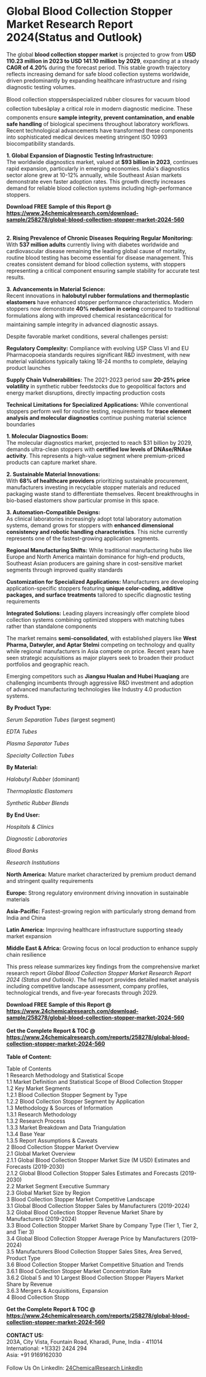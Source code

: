 <h1>Global Blood Collection Stopper Market Research Report 2024(Status and Outlook)</h1><p>The global <strong>blood collection stopper market</strong> is projected to grow from <strong>USD 110.23 million in 2023 to USD 141.10 million by 2029</strong>, expanding at a steady <strong>CAGR of 4.20%</strong> during the forecast period. This stable growth trajectory reflects increasing demand for safe blood collection systems worldwide, driven predominantly by expanding healthcare infrastructure and rising diagnostic testing volumes.</p><p>Blood collection stoppersâspecialized rubber closures for vacuum blood collection tubesâplay a critical role in modern diagnostic medicine. These components ensure <strong>sample integrity, prevent contamination, and enable safe handling</strong> of biological specimens throughout laboratory workflows. Recent technological advancements have transformed these components into sophisticated medical devices meeting stringent ISO 10993 biocompatibility standards.</p><p><strong>1. Global Expansion of Diagnostic Testing Infrastructure:</strong><br>
The worldwide diagnostics market, valued at <strong>$93 billion in 2023</strong>, continues rapid expansion, particularly in emerging economies. India's diagnostics sector alone grew at 10-12% annually, while Southeast Asian markets demonstrate even faster adoption rates. This growth directly increases demand for reliable blood collection systems including high-performance stoppers.</p><div><b>Download FREE Sample of this Report @ 
            <a href="https://www.24chemicalresearch.com/download-sample/258278/global-blood-collection-stopper-market-2024-560">
            https://www.24chemicalresearch.com/download-sample/258278/global-blood-collection-stopper-market-2024-560</a></b></div><br><p><strong>2. Rising Prevalence of Chronic Diseases Requiring Regular Monitoring:</strong><br>
With <strong>537 million adults</strong> currently living with diabetes worldwide and cardiovascular disease remaining the leading global cause of mortality, routine blood testing has become essential for disease management. This creates consistent demand for blood collection systems, with stoppers representing a critical component ensuring sample stability for accurate test results.</p><p><strong>3. Advancements in Material Science:</strong><br>
Recent innovations in <strong>halobutyl rubber formulations and thermoplastic elastomers</strong> have enhanced stopper performance characteristics. Modern stoppers now demonstrate <strong>40% reduction in coring</strong> compared to traditional formulations along with improved chemical resistanceâcritical for maintaining sample integrity in advanced diagnostic assays.</p><p>Despite favorable market conditions, several challenges persist:</p><p><strong>Regulatory Complexity:</strong> Compliance with evolving USP Class VI and EU Pharmacopoeia standards requires significant R&amp;D investment, with new material validations typically taking 18-24 months to complete, delaying product launches</p><p><strong>Supply Chain Vulnerabilities:</strong> The 2021-2023 period saw <strong>20-25% price volatility</strong> in synthetic rubber feedstocks due to geopolitical factors and energy market disruptions, directly impacting production costs</p><p><strong>Technical Limitations for Specialized Applications:</strong> While conventional stoppers perform well for routine testing, requirements for <strong>trace element analysis and molecular diagnostics</strong> continue pushing material science boundaries</p><p><strong>1. Molecular Diagnostics Boom:</strong><br>
The molecular diagnostics market, projected to reach $31 billion by 2029, demands ultra-clean stoppers with <strong>certified low levels of DNAse/RNAse activity</strong>. This represents a high-value segment where premium-priced products can capture market share.</p><p><strong>2. Sustainable Material Innovations:</strong><br>
With <strong>68% of healthcare providers</strong> prioritizing sustainable procurement, manufacturers investing in recyclable stopper materials and reduced packaging waste stand to differentiate themselves. Recent breakthroughs in bio-based elastomers show particular promise in this space.</p><p><strong>3. Automation-Compatible Designs:</strong><br>
As clinical laboratories increasingly adopt total laboratory automation systems, demand grows for stoppers with <strong>enhanced dimensional consistency and robotic handling characteristics</strong>. This niche currently represents one of the fastest-growing application segments.</p><p><strong>Regional Manufacturing Shifts:</strong> While traditional manufacturing hubs like Europe and North America maintain dominance for high-end products, Southeast Asian producers are gaining share in cost-sensitive market segments through improved quality standards</p><p><strong>Customization for Specialized Applications:</strong> Manufacturers are developing application-specific stoppers featuring <strong>unique color-coding, additive packages, and surface treatments</strong> tailored to specific diagnostic testing requirements</p><p><strong>Integrated Solutions:</strong> Leading players increasingly offer complete blood collection systems combining optimized stoppers with matching tubes rather than standalone components</p><p>The market remains <strong>semi-consolidated</strong>, with established players like <strong>West Pharma, Datwyler, and Aptar Stelmi</strong> competing on technology and quality while regional manufacturers in Asia compete on price. Recent years have seen strategic acquisitions as major players seek to broaden their product portfolios and geographic reach.</p><p>Emerging competitors such as <strong>Jiangsu Hualan and Hubei Huaqiang</strong> are challenging incumbents through aggressive R&amp;D investment and adoption of advanced manufacturing technologies like Industry 4.0 production systems.</p><p><strong>By Product Type:</strong></p><p><em>Serum Separation Tubes</em> (largest segment)</p><p><em>EDTA Tubes</em></p><p><em>Plasma Separator Tubes</em></p><p><em>Specialty Collection Tubes</em></p><p><strong>By Material:</strong></p><p><em>Halobutyl Rubber</em> (dominant)</p><p><em>Thermoplastic Elastomers</em></p><p><em>Synthetic Rubber Blends</em></p><p><strong>By End User:</strong></p><p><em>Hospitals &amp; Clinics</em></p><p><em>Diagnostic Laboratories</em></p><p><em>Blood Banks</em></p><p><em>Research Institutions</em></p><p><strong>North America:</strong> Mature market characterized by premium product demand and stringent quality requirements</p><p><strong>Europe:</strong> Strong regulatory environment driving innovation in sustainable materials</p><p><strong>Asia-Pacific:</strong> Fastest-growing region with particularly strong demand from India and China</p><p><strong>Latin America:</strong> Improving healthcare infrastructure supporting steady market expansion</p><p><strong>Middle East &amp; Africa:</strong> Growing focus on local production to enhance supply chain resilience</p><p>This press release summarizes key findings from the comprehensive market research report <em>Global Blood Collection Stopper Market Research Report 2024 (Status and Outlook)</em>. The full report provides detailed market analysis including competitive landscape assessment, company profiles, technological trends, and five-year forecasts through 2029.</p><div><b>Download FREE Sample of this Report @ 
            <a href="https://www.24chemicalresearch.com/download-sample/258278/global-blood-collection-stopper-market-2024-560">
            https://www.24chemicalresearch.com/download-sample/258278/global-blood-collection-stopper-market-2024-560</a></b></div><br><div><b>Get the Complete Report & TOC @ 
            <a href="https://www.24chemicalresearch.com/reports/258278/global-blood-collection-stopper-market-2024-560">
            https://www.24chemicalresearch.com/reports/258278/global-blood-collection-stopper-market-2024-560</a></b></div><br>
            <b>Table of Content:</b><p>Table of Contents<br />
1 Research Methodology and Statistical Scope<br />
1.1 Market Definition and Statistical Scope of Blood Collection Stopper<br />
1.2 Key Market Segments<br />
1.2.1 Blood Collection Stopper Segment by Type<br />
1.2.2 Blood Collection Stopper Segment by Application<br />
1.3 Methodology & Sources of Information<br />
1.3.1 Research Methodology<br />
1.3.2 Research Process<br />
1.3.3 Market Breakdown and Data Triangulation<br />
1.3.4 Base Year<br />
1.3.5 Report Assumptions & Caveats<br />
2 Blood Collection Stopper Market Overview<br />
2.1 Global Market Overview<br />
2.1.1 Global Blood Collection Stopper Market Size (M USD) Estimates and Forecasts (2019-2030)<br />
2.1.2 Global Blood Collection Stopper Sales Estimates and Forecasts (2019-2030)<br />
2.2 Market Segment Executive Summary<br />
2.3 Global Market Size by Region<br />
3 Blood Collection Stopper Market Competitive Landscape<br />
3.1 Global Blood Collection Stopper Sales by Manufacturers (2019-2024)<br />
3.2 Global Blood Collection Stopper Revenue Market Share by Manufacturers (2019-2024)<br />
3.3 Blood Collection Stopper Market Share by Company Type (Tier 1, Tier 2, and Tier 3)<br />
3.4 Global Blood Collection Stopper Average Price by Manufacturers (2019-2024)<br />
3.5 Manufacturers Blood Collection Stopper Sales Sites, Area Served, Product Type<br />
3.6 Blood Collection Stopper Market Competitive Situation and Trends<br />
3.6.1 Blood Collection Stopper Market Concentration Rate<br />
3.6.2 Global 5 and 10 Largest Blood Collection Stopper Players Market Share by Revenue<br />
3.6.3 Mergers & Acquisitions, Expansion<br />
4 Blood Collection Stopp</p><div><b>Get the Complete Report & TOC @ 
            <a href="https://www.24chemicalresearch.com/reports/258278/global-blood-collection-stopper-market-2024-560">
            https://www.24chemicalresearch.com/reports/258278/global-blood-collection-stopper-market-2024-560</a></b></div><br><b>CONTACT US:</b><br>
            203A, City Vista, Fountain Road, Kharadi, Pune, India - 411014<br>
            International: +1(332) 2424 294<br>
            Asia: +91 9169162030 <br><br>
            Follow Us On LinkedIn: <a href="https://www.linkedin.com/company/24chemicalresearch/">24ChemicalResearch LinkedIn</a>